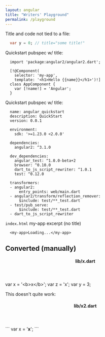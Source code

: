 ```yaml
---
layout: angular
title: "Writers' Playground"
permalink: /playground
---
```


Title and code not tied to a file:
<?code-excerpt title="some title!"?>
```dart
  var y = 0; // title="some title!"
```

Quickstart pubspec w/ title:
<?code-excerpt "quickstart/lib/app_component.dart" title?>
```
  import 'package:angular2/angular2.dart';

  [!@Component(
    selector: 'my-app',
    template: '<h1>Hello {{name}}</h1>')!]
  class AppComponent {
    var [!name!] = 'Angular';
  }
```

<?code-excerpt path-base="quickstart"?>

Quickstart pubspec w/ title:
<?code-excerpt "pubspec.yaml" title?>
```
  name: angular_quickstart
  description: QuickStart
  version: 0.0.1

  environment:
    sdk: '>=1.23.0 <2.0.0'

  dependencies:
    angular2: ^3.1.0

  dev_dependencies:
    angular_test: ^1.0.0-beta+2
    browser: ^0.10.0
    dart_to_js_script_rewriter: ^1.0.1
    test: ^0.12.0

  transformers:
  - angular2:
      entry_points: web/main.dart
  - angular2/transform/reflection_remover:
      $include: test/**_test.dart
  - test/pub_serve:
      $include: test/**_test.dart
  - dart_to_js_script_rewriter
```

`index.html` my-app excerpt (no title)
<?code-excerpt "web/index.html (my-app)"?>
```
  <my-app>Loading...</my-app>
```

## Converted (manually)

<div class="code-example">
<header><h4>lib/x.dart</h4></header>
<code-example language="dart">  var x = '&lt;b&gt;x&lt;/b&gt;';
<span class="highlight">  var z = 'x';
  var y = 3;</span>
</code-example>
</div>

This doesn't quite work:

<div class="code-example">
<header><h4>lib/x2.dart</h4></header>
<div code-example language="dart" markdown="1">
```
  var x = '<b>x</b>';
```
</div>
</div>

